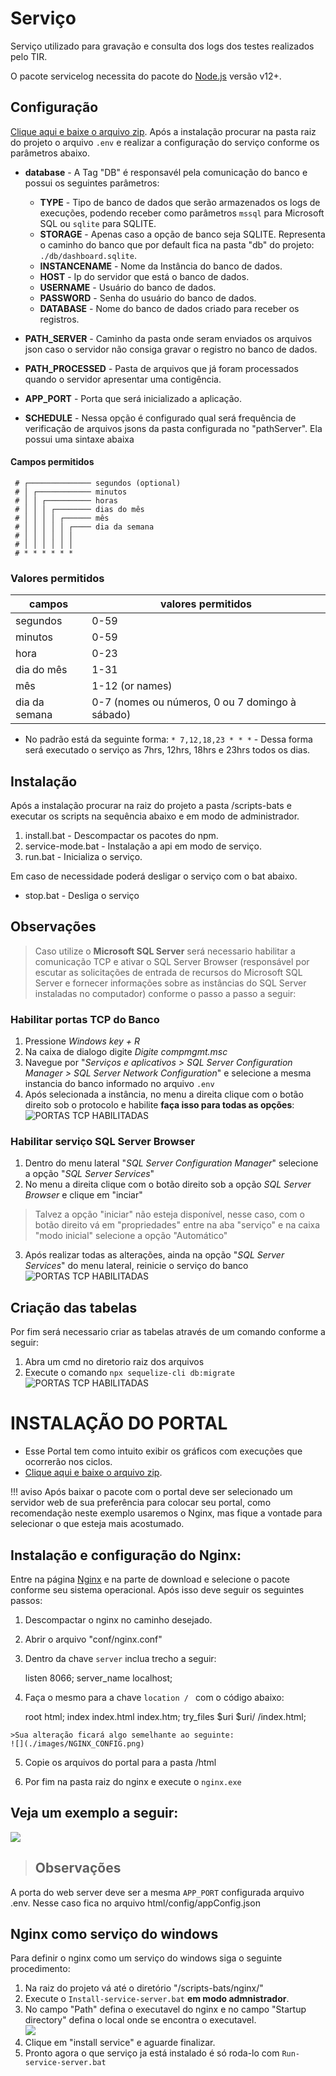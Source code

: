 # Serviço
Serviço utilizado para gravação e consulta dos logs dos testes realizados pelo TIR.

O pacote servicelog necessita do pacote do [Node.js](https://nodejs.org/) versão v12+.

## Configuração
[Clique aqui e baixe o arquivo zip](https://github.com/totvs/tir/raw/refs/heads/main/dashboard/servicelog-api-build.zip).
Após a instalação procurar na pasta raiz do projeto o arquivo `.env` e realizar a configuração do serviço conforme os parâmetros abaixo.

- **database** - A Tag "DB" é responsavél pela comunicação do banco e possui os seguintes parâmetros:
	- **TYPE** - Tipo de banco de dados que serão armazenados os logs de execuções, podendo receber como parâmetros `mssql` para Microsoft SQL ou `sqlite` para SQLITE.
	- **STORAGE** - Apenas caso a opção de banco seja SQLITE. Representa o caminho do banco que por default fica na pasta "db" do projeto: `./db/dashboard.sqlite`.
	- **INSTANCENAME** - Nome da Instância do banco de dados.
	- **HOST** - Ip do servidor que está o banco de dados.
	- **USERNAME** - Usuário do banco de dados.
	- **PASSWORD** - Senha do usuário do banco de dados.
	- **DATABASE** - Nome do banco de dados criado para receber os registros.

- **PATH_SERVER** - Caminho da pasta onde seram enviados os arquivos json caso o servidor não consiga gravar o registro no banco de dados.
- **PATH_PROCESSED** - Pasta de arquivos que já foram processados quando o servidor apresentar uma contigência.

- **APP_PORT** - Porta que será inicializado a aplicação.

- **SCHEDULE** - Nessa opção é configurado qual será frequência de verificação de arquivos jsons da pasta configurada no "pathServer". 
Ela possui uma sintaxe abaixa

#### Campos permitidos
```
 # ┌────────────── segundos (optional)
 # │ ┌──────────── minutos
 # │ │ ┌────────── horas
 # │ │ │ ┌──────── dias do mês
 # │ │ │ │ ┌────── mês
 # │ │ │ │ │ ┌──── dia da semana
 # │ │ │ │ │ │
 # │ │ │ │ │ │
 # * * * * * *
```

### Valores permitidos

|     campos   | valores permitidos  |
|--------------|---------------------|
|   segundos   |         0-59        |
|   minutos    |         0-59        |
|     hora     |         0-23        |
|  dia do mês  |         1-31        |
|      mês     |     1-12 (or names) |
|dia da semana |    0-7 (nomes ou números, 0 ou 7 domingo à sábado)  |

- No padrão está da seguinte forma:
	` * 7,12,18,23 * * * ` - Dessa forma será executado o serviço as 7hrs, 12hrs, 18hrs e 23hrs todos os dias.

## Instalação
Após a instalação procurar na raiz do projeto a pasta /scripts-bats e executar os scripts na sequência abaixo e em modo de administrador.

1. install.bat - Descompactar os pacotes do npm.
2. service-mode.bat - Instalação a api em modo de serviço.
3. run.bat - Inicializa o serviço.

Em caso de necessidade poderá desligar o serviço com o bat abaixo.

 - stop.bat - Desliga o serviço

## Observações
>Caso utilize o **Microsoft SQL Server** será necessario habilitar a comunicação TCP e ativar o SQL Server Browser (responsável por escutar as solicitações de entrada de recursos do Microsoft SQL Server e fornecer informações sobre as instâncias do SQL Server instaladas no computador) conforme o passo a passo a seguir:

### Habilitar portas TCP do Banco
1. Pressione *Windows key + R*
2. Na caixa de dialogo digite *Digite compmgmt.msc*
3. Navegue por "*Serviços e aplicativos > SQL Server Configuration Manager > SQL Server Network Configuration*" e selecione a mesma instancia do banco informado no arquivo `.env`
4. Após selecionada a instância, no menu a direita clique com o botão direito sob o protocolo e habilite **faça isso para todas as opções**:
    ![](./images/MC_TCP.png "PORTAS TCP HABILITADAS")


### Habilitar serviço SQL Server Browser
1. Dentro do menu lateral "*SQL Server Configuration Manager*" selecione a opção "*SQL Server Services*"
2. No menu a direita clique com o botão direito sob a opção *SQL Server Browser* e clique em "inciar"
>Talvez a opção "iniciar" não esteja disponível, nesse caso, com o botão direito vá em "propriedades" entre na aba "serviço" e na caixa "modo inicial" selecione a opção "Automático"
3. Após realizar todas as alterações, ainda na opção "*SQL Server Services*" do menu lateral, reinicie o serviço do banco
    ![](./images/SERVER_SERVICE.png "PORTAS TCP HABILITADAS")


## Criação das tabelas
Por fim será necessario criar as tabelas através de um comando conforme a seguir:

1. Abra um cmd no diretorio raiz dos arquivos
2. Execute o comando `npx sequelize-cli db:migrate`
	![](./images/CREATE_TABLES.png "PORTAS TCP HABILITADAS")

# INSTALAÇÃO DO PORTAL

- Esse Portal tem como intuito exibir os gráficos com execuções que ocorrerão nos ciclos.
- [Clique aqui e baixe o arquivo zip](https://github.com/totvs/tir/raw/master/dashboard/servicelog-front.zip).

!!! aviso
    Após baixar o pacote com o portal deve ser selecionado um servidor web de sua preferência para colocar seu portal, como recomendação neste exemplo usaremos o Nginx, mas fique a vontade para selecionar o que esteja mais acostumado.

## Instalação e configuração do Nginx:
Entre na página [Nginx](http://nginx.org/en/download.html) e na parte de download e selecione o pacote conforme seu sistema operacional.
Após isso deve seguir os seguintes passos:

1.   Descompactar o nginx no caminho desejado.
2.   Abrir o arquivo "conf/nginx.conf"
3.   Dentro da chave `server` inclua trecho a seguir:

        listen       8066;
        server_name  localhost;

4.   Faça o mesmo para a chave `location / ` com o código abaixo:

        root   html;
        index  index.html index.htm;
        try_files $uri $uri/ /index.html;

    >Sua alteração ficará algo semelhante ao seguinte:
    ![](./images/NGINX_CONFIG.png)

5. Copie os arquivos do portal para a pasta /html

6. Por fim na pasta raiz do nginx e execute o `nginx.exe`

## Veja um exemplo a seguir:
![](./gifs/instalacao.gif)

>## Observações
A porta do web server deve ser a mesma `APP_PORT` configurada arquivo .env.
Nesse caso fica no arquivo html/config/appConfig.json



## Nginx como serviço do windows
Para definir o nginx como um serviço do windows siga o seguinte procedimento:

1.  Na raiz do projeto vá até o diretório "/scripts-bats/nginx/"
2.  Execute o `Install-service-server.bat` **em modo admnistrador**.
3.  No campo "Path" defina o executavel do nginx e no campo "Startup directory" defina o local onde se encontra o executavel.    
![](./images/nginx_nssm_gui.png)
4.  Clique em "install service" e aguarde finalizar.
5.  Pronto agora o que serviço ja está instalado é só roda-lo com `Run-service-server.bat`
